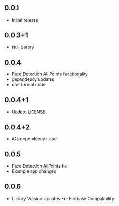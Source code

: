 ## 0.0.1

* Initial release


## 0.0.3+1

* Null Safety

## 0.0.4

* Face Detection All Points functionality
* dependency updates
* dart format code

## 0.0.4+1

* Update LICENSE

## 0.0.4+2

* iOS dependency issue

## 0.0.5

* Face Detection AllPoints fix
* Example app changes

## 0.0.6

* Library Version Updates For Firebase Compatibility